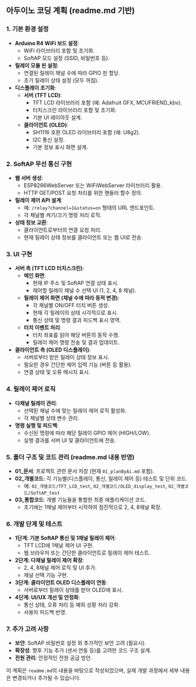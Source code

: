 ## 아두이노 코딩 계획 (readme.md 기반)

### 1. 기본 환경 설정
- **Arduino R4 WiFi 보드 설정**:
    - WiFi 라이브러리 포함 및 초기화.
    - SoftAP 모드 설정 (SSID, 비밀번호 등).
- **릴레이 모듈 핀 설정**:
    - 연결된 릴레이 채널 수에 따라 GPIO 핀 할당.
    - 초기 릴레이 상태 설정 (모두 꺼짐).
- **디스플레이 초기화**:
    - **서버 (TFT LCD)**:
        - TFT LCD 라이브러리 포함 (예: Adafruit GFX, MCUFRIEND_kbv).
        - 터치스크린 라이브러리 포함 및 초기화.
        - 기본 UI 레이아웃 설계.
    - **클라이언트 (OLED)**:
        - SH1116 호환 OLED 라이브러리 포함 (예: U8g2).
        - I2C 통신 설정.
        - 기본 정보 표시 화면 설계.

### 2. SoftAP 무선 통신 구현
- **웹 서버 생성**:
    - ESP8266WebServer 또는 WiFiWebServer 라이브러리 활용.
    - HTTP GET/POST 요청 처리를 위한 핸들러 함수 정의.
- **릴레이 제어 API 설계**:
    - 예: `/relay?channel=1&status=on` 형태의 URL 엔드포인트.
    - 각 채널별 켜기/끄기 명령 처리 로직.
- **상태 정보 교환**:
    - 클라이언트로부터의 연결 요청 처리.
    - 현재 릴레이 상태 정보를 클라이언트 또는 웹 UI로 전송.

### 3. UI 구현
- **서버 측 (TFT LCD 터치스크린)**:
    - **메인 화면**:
        - 현재 IP 주소 및 SoftAP 연결 상태 표시.
        - 제어할 릴레이 채널 수 선택 UI (1, 2, 4, 8 채널).
    - **릴레이 제어 화면 (채널 수에 따라 동적 변경)**:
        - 각 채널별 ON/OFF 터치 버튼 생성.
        - 현재 각 릴레이의 상태 시각적으로 표시.
        - 통신 상태 및 명령 결과 피드백 표시 영역.
    - **터치 이벤트 처리**:
        - 터치 좌표를 읽어 해당 버튼의 동작 수행.
        - 릴레이 제어 명령 전송 및 결과 업데이트.
- **클라이언트 측 (OLED 디스플레이)**:
    - 서버로부터 받은 릴레이 상태 정보 표시.
    - 필요한 경우 간단한 제어 입력 기능 (버튼 등 활용).
    - 연결 상태 및 오류 메시지 표시.

### 4. 릴레이 제어 로직
- **다채널 릴레이 관리**:
    - 선택된 채널 수에 맞는 릴레이 제어 로직 활성화.
    - 각 채널별 상태 변수 관리.
- **명령 실행 및 피드백**:
    - 수신된 명령에 따라 해당 릴레이 GPIO 제어 (HIGH/LOW).
    - 실행 결과를 서버 UI 및 클라이언트에 전송.

### 5. 폴더 구조 및 코드 관리 (readme.md 내용 반영)
- **01_문서**: 프로젝트 관련 문서 저장 (현재 `01_planByAi.md` 포함).
- **02_개별코드**: 각 기능별(디스플레이, 통신, 릴레이 제어 등) 테스트 및 단위 코드.
    - 예: `02_개별코드/TFT_LCD_test`, `02_개별코드/OLED_display_test`, `02_개별코드/SoftAP_test`
- **03_통합코드**: 개별 기능들을 통합한 최종 애플리케이션 코드.
    - 초기에는 1채널 제어부터 시작하여 점진적으로 2, 4, 8채널 확장.

### 6. 개발 단계 및 테스트
- **1단계: 기본 SoftAP 통신 및 1채널 릴레이 제어**:
    - TFT LCD에 1채널 제어 UI 구현.
    - 웹 브라우저 또는 간단한 클라이언트로 릴레이 제어 테스트.
- **2단계: 다채널 릴레이 제어 확장**:
    - 2, 4, 8채널 제어 로직 및 UI 추가.
    - 채널 선택 기능 구현.
- **3단계: 클라이언트 OLED 디스플레이 연동**:
    - 서버로부터 릴레이 상태를 받아 OLED에 표시.
- **4단계: UI/UX 개선 및 안정화**:
    - 통신 상태, 오류 처리 등 예외 상황 처리 강화.
    - 사용자 피드백 반영.

### 7. 추가 고려 사항
- **보안**: SoftAP 비밀번호 설정 외 추가적인 보안 고려 (필요시).
- **확장성**: 향후 기능 추가 (센서 연동 등)를 고려한 코드 구조 설계.
- **전원 관리**: 안정적인 전원 공급 방안.

이 계획은 `readme.md`의 내용을 바탕으로 작성되었으며, 실제 개발 과정에서 세부 내용은 변경되거나 추가될 수 있습니다.
